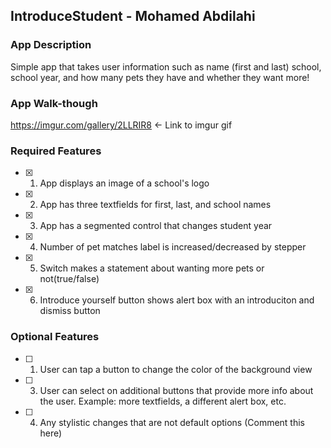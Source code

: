 ## IntroduceStudent - Mohamed Abdilahi

### App Description

Simple app that takes user information such as name (first and last) school, school year, and how many pets they have and whether they want more!

### App Walk-though
https://imgur.com/gallery/2LLRIR8 <- Link to imgur gif

<!-- <img src="/Users/khadarjamatukale/Desktop/PreWorkGif.gif" width=200><br> OR <img src="YOUR_GIF_PATH" width=200><br> -->

### Required Features

- [x] 1. App displays an image of a school's logo
- [x] 2. App has three textfields for first, last, and school names
- [x] 3. App has a segmented control that changes student year
- [x] 4. Number of pet matches label is increased/decreased by stepper
- [x] 5. Switch makes a statement about wanting more pets or not(true/false) 
- [x] 6. Introduce yourself button shows alert box with an introduciton and dismiss button

### Optional Features

- [ ] 1. User can tap a button to change the color of the background view
- [ ] 3. User can select on additional buttons that provide more info about the user. Example: more textfields, a different alert box, etc.
- [ ] 4. Any stylistic changes that are not default options (Comment this here)
